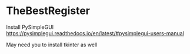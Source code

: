 # TheBestRegister

Install PySimpleGUI
https://pysimplegui.readthedocs.io/en/latest/#pysimplegui-users-manual

May need you to install tkinter as well
